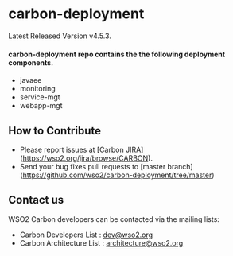 # carbon-deployment
Latest Released Version v4.5.3.

#### carbon-deployment repo contains the the following deployment components.

* javaee      
* monitoring
* service-mgt  
* webapp-mgt
    
## How to Contribute
* Please report issues at [Carbon JIRA] (https://wso2.org/jira/browse/CARBON).
* Send your bug fixes pull requests to [master branch] (https://github.com/wso2/carbon-deployment/tree/master) 

## Contact us
WSO2 Carbon developers can be contacted via the mailing lists:

* Carbon Developers List : dev@wso2.org
* Carbon Architecture List : architecture@wso2.org
